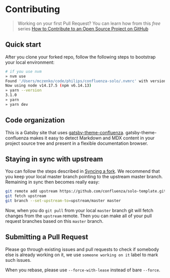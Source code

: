 # Contributing

> Working on your first Pull Request? You can learn how from this *free* series
> [How to Contribute to an Open Source Project on
> GitHub](https://egghead.io/series/how-to-contribute-to-an-open-source-project-on-github)

## Quick start

After you clone your forked repo, follow the following steps to bootstrap your
local environment:

```bash
# if you use nvm
» nvm use
Found '/Users/mczenko/code/philips/confluenza-solo/.nvmrc' with version <lts/*>
Now using node v14.17.5 (npm v6.14.13)
» yarn --version
3.1.0
» yarn
» yarn dev
```

## Code organization

This is a Gatsby site that uses [gatsby-theme-confluenza](https://www.npmjs.com/package/@confluenza/gatsby-theme-confluenza). gatsby-theme-confluenza makes it easy to detect Markdown and MDX content in your project source tree and present in a flexible documentation browser.

## Staying in sync with upstream

You can follow the steps described in [Syncing a
fork](https://help.github.com/articles/syncing-a-fork/). We recommend that you
keep your local master branch pointing to the upstream master branch. Remaining
in sync then becomes really easy:

```bash
git remote add upstream https://github.com/confluenza/solo-template.git
git fetch upstream
git branch --set-upstream-to=upstream/master master
```

Now, when you do `git pull` from your local `master` branch git will 
fetch changes from the `upstream` remote. Then you can make all of 
your pull request branches based on this `master` branch.

## Submitting a Pull Request

Please go through existing issues and pull requests to check if 
somebody else is already working on it, we use `someone working on it` 
label to mark such issues.

When you rebase, please use `--force-with-lease` instead of bare `--force`.
